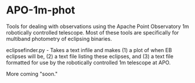 # APO-1m-phot
Tools for dealing with observations using the Apache Point Observatory 1m robotically controlled telescope. Most of these tools are specifically for multiband photometry of eclipsing binaries.

eclipsefinder.py - Takes a text infile and makes (1) a plot of when EB eclipses will be, (2) a text file listing these eclipses, and (3) a text file formatted for use by the robotically controlled 1m telescope at APO.

More coming "soon."
